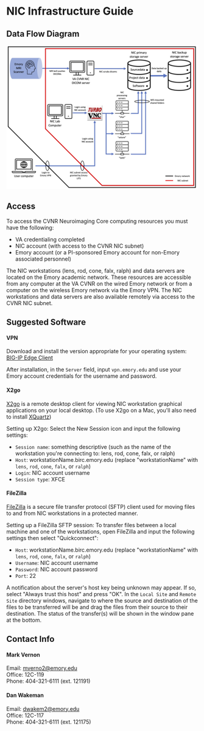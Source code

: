 # NIC Infrastructure Guide

## Data Flow Diagram
![infr_diagram](https://github.com/CVNR/nic_intro/blob/88182ec3674d5ff6163fd478b4f0267a9a358de4/docs/images/NIC_dataFlow_20240112.jpg)

## Access
To access the CVNR Neuroimaging Core computing resources you must have the following:
* VA credentialing completed
* NIC account (with access to the CVNR NIC subnet)
* Emory account (or a PI-sponsored Emory account for non-Emory associated personnel)

The NIC workstations (lens, rod, cone, falx, ralph) and data servers are located on the Emory academic network. These resources are accessible from any computer at the VA CVNR on the wired Emory network or from a computer on the wireless Emory network via the Emory VPN. The NIC workstations and data servers are also available remotely via access to the CVNR NIC subnet.

## Suggested Software
#### VPN
Download and install the version appropriate for your operating system: \
[BIG-IP Edge Client](https://it.emory.edu/vpntools/)

After installation, in the `Server` field, input `vpn.emory.edu` and use your Emory account credentials for the username and password.

#### X2go
[X2go](https://wiki.x2go.org/doku.php/doc:newtox2go) is a remote desktop client for viewing NIC workstation graphical applications on your local desktop.  (To use X2go on a Mac, you'll also need to install [XQuartz](https://www.xquartz.org/))

Setting up X2go:
Select the New Session icon and input the following settings:
* `Session name`:  something descriptive (such as the name of the workstation you're connecting to: lens, rod, cone, falx, or ralph)
* `Host`:  workstationName.birc.emory.edu (replace "workstationName" with `lens`, `rod`, `cone`, `falx`, or `ralph`)
* `Login`:  NIC account username
* `Session type`:  XFCE

#### FileZilla
[FileZilla](https://filezilla-project.org/download.php?type=client) is a secure file transfer protocol (SFTP) client used for moving files to and from NIC workstations in a protected manner.

Setting up a FileZilla SFTP session:
To transfer files between a local machine and one of the workstations, open FileZilla and input the following settings then select "Quickconnect":
* `Host`:  workstationName.birc.emory.edu (replace "workstationName" with `lens`, `rod`, `cone`, `falx`, or `ralph`)
* `Username`:  NIC account username
* `Password`:  NIC account password
* `Port`:  22

A notification about the server's host key being unknown may appear.  If so, select "Always trust this host" and press "OK".  In the `Local Site` and `Remote Site` directory windows, navigate to where the source and destination of the files to be transferred will be and drag the files from their source to their destination.  The status of the transfer(s) will be shown in the window pane at the bottom.

## Contact Info
#### Mark Vernon
Email:  mverno2@emory.edu \
Office:  12C-119 \
Phone:  404-321-6111 (ext. 121191)

#### Dan Wakeman
Email:  dwakem2@emory.edu \
Office:  12C-117 \
Phone:  404-321-6111 (ext. 121175)
